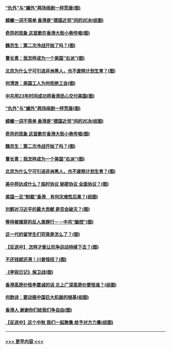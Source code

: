 #### [“仇外”与“媚外”两场闹剧一样荒唐(图)](../pages/p4/907689.md?t=09180222) 
#### [蟑螂一词不简单 香港是“德国近邻”间的对决(组图)](../pages/p4/907618.md?t=09180222) 
#### [奇异的现象 这首歌在香港大街小巷传唱(图)](../pages/p4/907583.md?t=09180222) 
#### [魏京生：第二次冷战开始了吗？(图)](../pages/p4/907581.md?t=09180222) 
#### [曹长青：我怎样成为一个美国“右派”(图)](../pages/p4/907580.md?t=09180222) 
#### [北京为什么宁可引进非洲黑人，也不废除计划生育？(图)](../pages/p4/907577.md?t=09180222) 
#### [何清涟：美国工人为何拒绝工会(图)](../pages/p4/907701.md?t=09180222) 
#### [中共用23年时间成功将香港民心交付美国(图)](../pages/p4/907698.md?t=09180222) 
#### [“仇外”与“媚外”两场闹剧一样荒唐(图)](../pages/p4/907689.md?t=09180222) 
#### [蟑螂一词不简单 香港是“德国近邻”间的对决(组图)](../pages/p4/907618.md?t=09180222) 
#### [奇异的现象 这首歌在香港大街小巷传唱(图)](../pages/p4/907583.md?t=09180222) 
#### [魏京生：第二次冷战开始了吗？(图)](../pages/p4/907581.md?t=09180222) 
#### [曹长青：我怎样成为一个美国“右派”(图)](../pages/p4/907580.md?t=09180222) 
#### [北京为什么宁可引进非洲黑人，也不废除计划生育？(图)](../pages/p4/907577.md?t=09180222) 
#### [美中将达成什么？临时协议 秘密协议 全面协议？(图)](../pages/p4/907576.md?t=09180222) 
#### [美国一旦“制裁”香港　有何灾难性后果？(组图)](../pages/p4/907575.md?t=09180222) 
#### [刘鹤对习近平的最大贡献 是否会破灭？(图)](../pages/p4/907509.md?t=09180222) 
#### [等待被揭穿的反人类罪行－－中共“脑控”(图)](../pages/p4/907167.md?t=09180222) 
#### [这一代的留学生们究竟是怎么了？(图)](../pages/p4/907473.md?t=09180222) 
#### [【反送中】 怎样才能让抗争运动持续下去？(图)](../pages/p4/907466.md?t=09180222) 
#### [不还钱就还港！川普怪招？(图)](../pages/p4/907474.md?t=09180222) 
#### [《李锐日记》保卫战(图)](../pages/p4/907465.md?t=09180222) 
#### [香港高房价怪李嘉诚的话 北上广深高房价要怪谁？(组图)](../pages/p4/907471.md?t=09180222) 
#### [何韵诗：要动摇中国巨大机器的根基(组图)](../pages/p4/907469.md?t=09180222) 
#### [香港人 谢谢你们给我们争自由(图)](../pages/p4/907402.md?t=09180222) 
#### [【反送中】这个中秋 我们一起聚集 给予对方力量(组图)](../pages/p4/907401.md?t=09180222) 

----
#### [ >>> 更早内容 <<< ](../indexes/p4-earlier.md)
